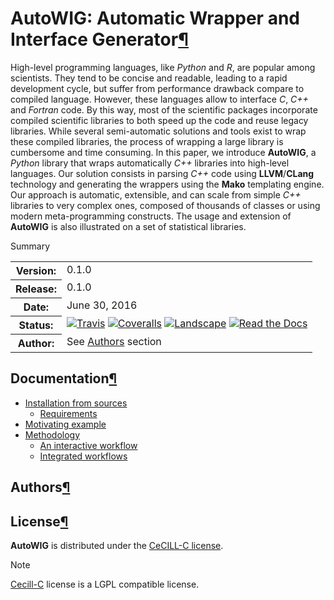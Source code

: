 <div role="main" class="document" itemscope="itemscope" itemtype="http://schema.org/Article">
           <div itemprop="articleBody">
            
  <span class="target" id="module-autowig"><span id="autowig"></span></span><div class="section" id="autowig-automatic-wrapper-and-interface-generator">
<h1>AutoWIG: Automatic Wrapper and Interface Generator<a class="headerlink" href="http://autowig.readthedocs.io/en/latest/#autowig-automatic-wrapper-and-interface-generator" title="Permalink to this headline">&#182;</a></h1>
<p>High-level programming languages, like <em>Python</em> and <em>R</em>, are popular among scientists.
They tend to be concise and readable, leading to a rapid development cycle, but suffer from performance drawback compare to compiled language.
However, these languages allow to interface <em>C</em>, <em>C++</em> and <em>Fortran</em> code.
By this way, most of the scientific packages incorporate compiled scientific libraries to both speed up the code and reuse legacy libraries.
While several semi-automatic solutions and tools exist to wrap these compiled libraries, the process of wrapping a large library is cumbersome and time consuming.
In this paper, we introduce <strong>AutoWIG</strong>, a <em>Python</em> library that wraps automatically <em>C++</em> libraries into high-level languages.
Our solution consists in parsing <em>C++</em>  code using <strong>LLVM</strong>/<strong>CLang</strong> technology and generating the wrappers using the <strong>Mako</strong> templating engine.
Our approach is automatic, extensible, and can scale from simple <em>C++</em> libraries to very complex ones, composed of thousands of classes or using modern meta-programming constructs.
The usage and extension of <strong>AutoWIG</strong> is also illustrated on a set of statistical libraries.</p>
<div class="sidebar">
<p class="first sidebar-title">Summary</p>
<table class="last docutils field-list" frame="void" rules="none">
<col class="field-name">
<col class="field-body">
<tbody valign="top">
<tr class="field-odd field"><th class="field-name">Version:</th><td class="field-body">0.1.0</td>
</tr>
<tr class="field-even field"><th class="field-name">Release:</th><td class="field-body">0.1.0</td>
</tr>
<tr class="field-odd field"><th class="field-name">Date:</th><td class="field-body">June 30, 2016</td>
</tr>
<tr class="field-even field"><th class="field-name">Status:</th><td class="field-body"><a class="reference external" href="https://travis-ci.org/VirtualPlants/AutoWIG"><img alt="Travis" src="https://travis-ci.org/VirtualPlants/AutoWIG.svg?branch=master"></a> <a class="reference external" href="https://coveralls.io/github/VirtualPlants/AutoWIG?branch=master"><img alt="Coveralls" src="https://coveralls.io/repos/github/VirtualPlants/AutoWIG/badge.svg?branch=master"></a> <a class="reference external" href="https://landscape.io/github/VirtualPlants/AutoWIG/master"><img alt="Landscape" src="https://landscape.io/github/VirtualPlants/AutoWIG/master/landscape.svg?style=flat"></a> <a class="reference external" href="http://AutoWIG.readthedocs.io/en/latest"><img alt="Read the Docs" src="https://readthedocs.org/projects/AutoWIG/badge/?version=latest"></a></td>
</tr>
<tr class="field-odd field"><th class="field-name">Author:</th><td class="field-body">See <a class="reference internal" href="http://autowig.readthedocs.io/en/latest/#authors">Authors</a> section</td>
</tr>
</tbody>
</table>
</div>
<div class="section" id="documentation">
<h2>Documentation<a class="headerlink" href="http://autowig.readthedocs.io/en/latest/#documentation" title="Permalink to this headline">&#182;</a></h2>
<div class="toctree-wrapper compound">
<ul>
<li class="toctree-l1"><a class="reference internal" href="http://autowig.readthedocs.io/en/latest/install.html">Installation from sources</a><ul>
<li class="toctree-l2"><a class="reference internal" href="http://autowig.readthedocs.io/en/latest/install.html#requirements">Requirements</a></li>
</ul>
</li>
<li class="toctree-l1"><a class="reference internal" href="http://autowig.readthedocs.io/en/latest/motivating_example.html">Motivating example</a></li>
<li class="toctree-l1"><a class="reference internal" href="http://autowig.readthedocs.io/en/latest/methodology.html">Methodology</a><ul>
<li class="toctree-l2"><a class="reference internal" href="http://autowig.readthedocs.io/en/latest/methodology.html#an-interactive-workflow">An interactive workflow</a></li>
<li class="toctree-l2"><a class="reference internal" href="http://autowig.readthedocs.io/en/latest/methodology.html#integrated-workflows">Integrated workflows</a></li>
</ul>
</li>
</ul>
</div>
</div>
<div class="section" id="authors">
<h2>Authors<a class="headerlink" href="http://autowig.readthedocs.io/en/latest/#authors" title="Permalink to this headline">&#182;</a></h2>
</div>
<div class="section" id="license">
<h2>License<a class="headerlink" href="http://autowig.readthedocs.io/en/latest/#license" title="Permalink to this headline">&#182;</a></h2>
<p><strong>AutoWIG</strong> is distributed under the <a class="reference external" href="http://autowig.readthedocs.io/en/latest/license.html">CeCILL-C license</a>.</p>
<div class="admonition note">
<p class="first admonition-title">Note</p>
<p class="last"><a class="reference external" href="http://www.cecill.info/licences/Licence_CeCILL-C_V1-en.html">Cecill-C</a>
license is a LGPL compatible license.</p>
</div>
</div>
</div>
</div>
</div>
